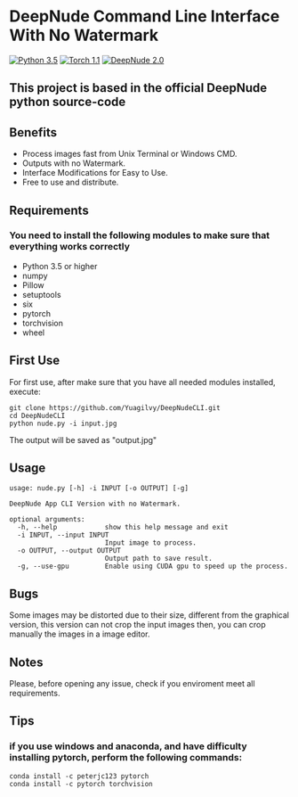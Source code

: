 # DeepNude Command Line Interface With No Watermark

[![Python 3.5](https://img.shields.io/badge/python-3.5-blue.svg)](https://www.python.org/downloads/release/python-350/)
[![Torch 1.1](https://img.shields.io/badge/torch-1.1-blue.svg)](https://shields.io/)
[![DeepNude 2.0](https://img.shields.io/badge/deepnude-2.0-blue.svg)](https://shields.io/)


## This project is based in the official DeepNude python source-code

## Benefits

- Process images fast from Unix Terminal or Windows CMD.
- Outputs with no Watermark.
- Interface Modifications for Easy to Use.
- Free to use and distribute.

## Requirements

### You need to install the following modules to make sure that everything works correctly

- Python 3.5 or higher
- numpy
- Pillow
- setuptools
- six
- pytorch 
- torchvision
- wheel

## First Use

For first use, after make sure that you have all needed modules installed, execute:

```
git clone https://github.com/Yuagilvy/DeepNudeCLI.git
cd DeepNudeCLI
python nude.py -i input.jpg
```
The output will be saved as "output.jpg"

## Usage

```
usage: nude.py [-h] -i INPUT [-o OUTPUT] [-g]

DeepNude App CLI Version with no Watermark.

optional arguments:
  -h, --help            show this help message and exit
  -i INPUT, --input INPUT
                        Input image to process.
  -o OUTPUT, --output OUTPUT
                        Output path to save result.
  -g, --use-gpu         Enable using CUDA gpu to speed up the process.
```

## Bugs

Some images may be distorted due to their size, different from the graphical version, this version can not crop the input images then, you can crop manually the images in a image editor.

## Notes

Please, before opening any issue, check if you enviroment meet all requirements.

## Tips

### if you use windows and anaconda, and have difficulty installing pytorch, perform the following commands:

```
conda install -c peterjc123 pytorch 
conda install -c pytorch torchvision 
```

